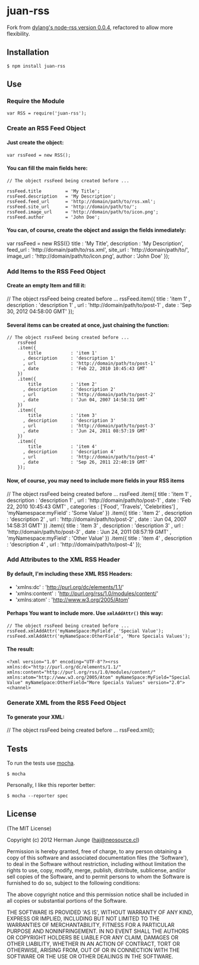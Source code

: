 juan-rss
========

Fork from [dylang's node-rss version 0.0.4](https://github.com/dylang/node-rss/commit/52011922b678891ef687dfa6a96f96588ed3075c), refactored to allow more flexibility.

## Installation

    $ npm install juan-rss

## Use

### Require the Module

    var RSS = require('juan-rss');

### Create an RSS Feed Object

#### Just create the object:

    var rssFeed = new RSS();


#### You can fill the main fields here:

    // The object rssFeed being created before ...

    rssFeed.title         = 'My Title';
    rssFeed.description   = 'My Description';
    rssFeed.feed_url      = 'http://domain/path/to/rss.xml';
    rssFeed.site_url      = 'http://domain/path/to/';
    rssFeed.image_url     = 'http://domain/path/to/icon.png';
    rssFeed.author        = 'John Doe';

#### You can, of course, create the object and assign the fields inmediately:

  var rssFeed = new RSS({}
    title         : 'My Title',
    description   : 'My Description',
    feed_url      : 'http://domain/path/to/rss.xml',
    site_url      : 'http://domain/path/to/',
    image_url     : 'http://domain/path/to/icon.png',
    author        : 'John Doe'
  });

### Add Items to the RSS Feed Object

#### Create an empty Item and fill it:

  // The object rssFeed being created before ...
  rssFeed.item({
      title           : 'item 1'
    , description     : 'description 1'
    , url             : 'http://domain/path/to/post-1'
    , date            : 'Sep 30, 2012 04:58:00 GMT'
  });

#### Several items can be created at once, just chaining the function:

    // The object rssFeed being created before ...
        rssFeed
        .item({
            title           : 'item 1'
          , description     : 'description 1'
          , url             : 'http://domain/path/to/post-1'
          , date            : 'Feb 22, 2010 10:45:43 GMT'
        })
        .item({
            title           : 'item 2'
          , description     : 'description 2'
          , url             : 'http://domain/path/to/post-2'
          , date            : 'Jun 04, 2007 14:58:31 GMT'
        })
        .item({
            title           : 'item 3'
          , description     : 'description 3'
          , url             : 'http://domain/path/to/post-3'
          , date            : 'Jun 24, 2011 08:57:19 GMT'
        })
        .item({
            title           : 'item 4'
          , description     : 'description 4'
          , url             : 'http://domain/path/to/post-4'
          , date            : 'Sep 26, 2011 22:40:19 GMT'
        });

#### Now, of course, you may need to include more fields in your RSS items

  // The object rssFeed being created before ...
      rssFeed
      .item({
          title                   : 'item 1'
        , description             : 'description 1'
        , url                     : 'http://domain/path/to/post-1'
        , date                    : 'Feb 22, 2010 10:45:43 GMT'
        , categories              : ['Food', 'Travels', 'Celebrities']
        , 'myNamespace:myField'   : 'Some Value'
      })
      .item({
          title                   : 'item 2'
        , description             : 'description 2'
        , url                     : 'http://domain/path/to/post-2'
        , date                    : 'Jun 04, 2007 14:58:31 GMT'
      })
      .item({
          title                   : 'item 3'
        , description             : 'description 3'
        , url                     : 'http://domain/path/to/post-3'
        , date                    : 'Jun 24, 2011 08:57:19 GMT'
        , 'myNamespace:myField'   : 'Other Value'
      })
      .item({
          title                   : 'item 4'
        , description             : 'description 4'
        , url                     : 'http://domain/path/to/post-4'
      });

### Add Attributes to the XML RSS Header

#### By default, I'm including these XML RSS Headers:
  * 'xmlns:dc'      : 'http://purl.org/dc/elements/1.1/'
  * 'xmlns:content' : 'http://purl.org/rss/1.0/modules/content/'
  * 'xmlns:atom'    : 'http://www.w3.org/2005/Atom'

#### Perhaps You want to include more. Use `xmlAddAttr()` this way:


    // The object rssFeed being created before ...
    rssFeed.xmlAddAttr('myNameSpace:MyField', 'Special Value');
    rssFeed.xmlAddAttr('myNameSpace:OtherField', 'More Specials Values');

#### The result:

    <?xml version="1.0" encoding="UTF-8"?><rss xmlns:dc="http://purl.org/dc/elements/1.1/" xmlns:content="http://purl.org/rss/1.0/modules/content/" xmlns:atom="http://www.w3.org/2005/Atom" myNameSpace:MyField="Special Value" myNameSpace:OtherField="More Specials Values" version="2.0"><channel>

### Generate XML from the RSS Feed Object

#### To generate your XML:

  // The object rssFeed being created before ...
  rssFeed.xml();

## Tests

To run the tests use [mocha](https://github.com/visionmedia/mocha).

    $ mocha

Personally, I like this reporter better:

    $ mocha --reporter spec

## License

(The MIT License)

Copyright (c) 2012 Herman Junge (<haj@neosource.cl>)

Permission is hereby granted, free of charge, to any person obtaining
a copy of this software and associated documentation files (the
'Software'), to deal in the Software without restriction, including
without limitation the rights to use, copy, modify, merge, publish,
distribute, sublicense, and/or sell copies of the Software, and to
permit persons to whom the Software is furnished to do so, subject to
the following conditions:

The above copyright notice and this permission notice shall be
included in all copies or substantial portions of the Software.

THE SOFTWARE IS PROVIDED 'AS IS', WITHOUT WARRANTY OF ANY KIND,
EXPRESS OR IMPLIED, INCLUDING BUT NOT LIMITED TO THE WARRANTIES OF
MERCHANTABILITY, FITNESS FOR A PARTICULAR PURPOSE AND NONINFRINGEMENT.
IN NO EVENT SHALL THE AUTHORS OR COPYRIGHT HOLDERS BE LIABLE FOR ANY
CLAIM, DAMAGES OR OTHER LIABILITY, WHETHER IN AN ACTION OF CONTRACT,
TORT OR OTHERWISE, ARISING FROM, OUT OF OR IN CONNECTION WITH THE
SOFTWARE OR THE USE OR OTHER DEALINGS IN THE SOFTWARE.
